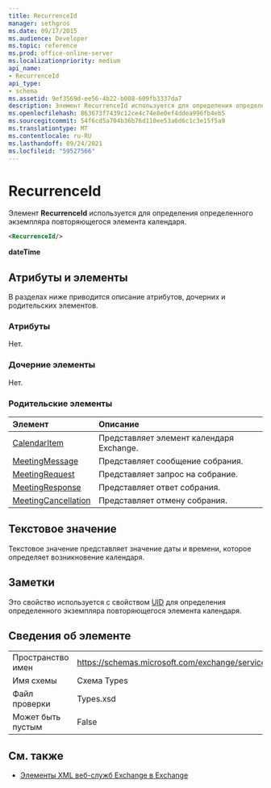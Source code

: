 ```yaml
---
title: RecurrenceId
manager: sethgros
ms.date: 09/17/2015
ms.audience: Developer
ms.topic: reference
ms.prod: office-online-server
ms.localizationpriority: medium
api_name:
- RecurrenceId
api_type:
- schema
ms.assetid: 9ef3569d-ee56-4b22-b008-609fb3337da7
description: Элемент RecurrenceId используется для определения определенного экземпляра повторяющегося элемента календаря.
ms.openlocfilehash: 863673f7439c12ce4c74e8e0ef4ddea996fb4eb5
ms.sourcegitcommit: 54f6cd5a704b36b76d110ee53a6d6c1c3e15f5a9
ms.translationtype: MT
ms.contentlocale: ru-RU
ms.lasthandoff: 09/24/2021
ms.locfileid: "59527566"
---
```

# <a name="recurrenceid"></a>RecurrenceId

Элемент **RecurrenceId** используется для определения определенного экземпляра повторяющегося элемента календаря. 
  
```xml
<RecurrenceId/>
```

 **dateTime**
## <a name="attributes-and-elements"></a>Атрибуты и элементы

В разделах ниже приводится описание атрибутов, дочерних и родительских элементов.
  
### <a name="attributes"></a>Атрибуты

Нет.
  
### <a name="child-elements"></a>Дочерние элементы

Нет.
  
### <a name="parent-elements"></a>Родительские элементы

|**Элемент**|**Описание**|
|:-----|:-----|
|[CalendarItem](calendaritem.md) <br/> |Представляет элемент календаря Exchange.  <br/> |
|[MeetingMessage](meetingmessage.md) <br/> |Представляет сообщение собрания.  <br/> |
|[MeetingRequest](meetingrequest.md) <br/> |Представляет запрос на собрание.  <br/> |
|[MeetingResponse](meetingresponse.md) <br/> |Представляет ответ собрания.  <br/> |
|[MeetingCancellation](meetingcancellation.md) <br/> |Представляет отмену собрания.  <br/> |
   
## <a name="text-value"></a>Текстовое значение

Текстовое значение представляет значение даты и времени, которое определяет возникновение календаря.
  
## <a name="remarks"></a>Заметки

Это свойство используется с свойством [UID](uid.md) для определения определенного экземпляра повторяющегося элемента календаря. 
  
## <a name="element-information"></a>Сведения об элементе

|||
|:-----|:-----|
|Пространство имен  <br/> |https://schemas.microsoft.com/exchange/services/2006/types  <br/> |
|Имя схемы  <br/> |Схема Types  <br/> |
|Файл проверки  <br/> |Types.xsd  <br/> |
|Может быть пустым  <br/> |False  <br/> |
   
## <a name="see-also"></a>См. также



- [Элементы XML веб-служб Exchange в Exchange](ews-xml-elements-in-exchange.md)

